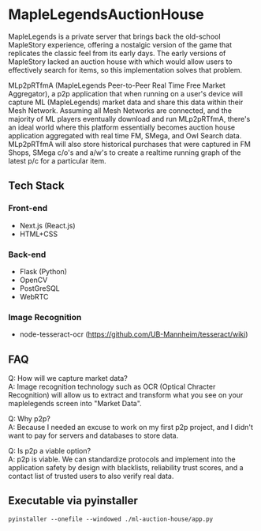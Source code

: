 # MapleLegendsAuctionHouse

MapleLegends is a private server that brings back the old-school MapleStory experience, offering a nostalgic version of the game that replicates the classic feel from its early days. The early versions of MapleStory lacked an auction house with which would allow users to effectively search for items, so this implementation solves that problem.

MLp2pRTfmA (MapleLegends Peer-to-Peer Real Time Free Market Aggregator), a p2p application that when running on a user's device will capture ML (MapleLegends) market data and share this data within their Mesh Network. Assuming all Mesh Networks are connected, and the majority of ML players eventually download and run MLp2pRTfmA, there's an ideal world where this platform essentially becomes auction house application aggregated with real time FM, SMega, and Owl Search data. MLp2pRTfmA will also store historical purchases that were captured in FM Shops, SMega c/o's and a/w's to create a realtime running graph of the latest p/c for a particular item.

## Tech Stack

### Front-end

- Next.js (React.js)
- HTML+CSS

### Back-end

- Flask (Python)
- OpenCV
- PostGreSQL
- WebRTC

### Image Recognition

- node-tesseract-ocr (https://github.com/UB-Mannheim/tesseract/wiki)

## FAQ

Q: How will we capture market data? </br>
A: Image recognition technology such as OCR (Optical Chracter Recognition) will allow us to extract and transform what you see on your maplelegends screen into "Market Data".

Q: Why p2p? </br>
A: Because I needed an excuse to work on my first p2p project, and I didn't want to pay for servers and databases to store data.

Q: Is p2p a viable option? </br>
A: p2p is viable. We can standardize protocols and implement into the application safety by design with blacklists, reliability trust scores, and a contact list of trusted users to also verify real data.

## Executable via pyinstaller

`pyinstaller --onefile --windowed ./ml-auction-house/app.py`
